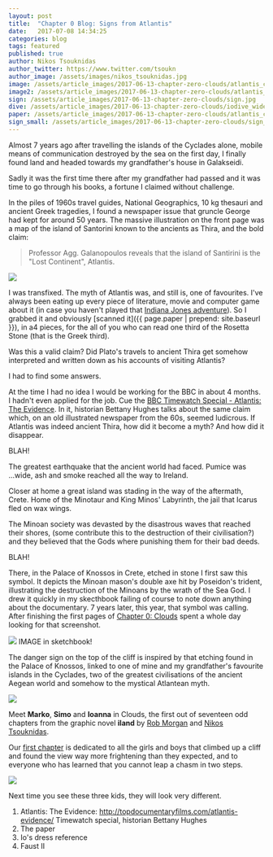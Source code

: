 ```yaml
---
layout: post
title:  "Chapter 0 Blog: Signs from Atlantis"
date:   2017-07-08 14:34:25
categories: blog
tags: featured
published: true
author: Nikos Tsouknidas
author_twitter: https://www.twitter.com/tsoukn
author_image: /assets/images/nikos_tsouknidas.jpg
image: /assets/article_images/2017-06-13-chapter-zero-clouds/atlantis_cover.jpg
image2: /assets/article_images/2017-06-13-chapter-zero-clouds/atlantis_small.jpg
sign: /assets/article_images/2017-06-13-chapter-zero-clouds/sign.jpg
dive: /assets/article_images/2017-06-13-chapter-zero-clouds/iodive_wide.jpg
paper: /assets/article_images/2017-06-13-chapter-zero-clouds/atlantis_cover.jpg
sign_small: /assets/article_images/2017-06-13-chapter-zero-clouds/sign_small.jpg
---
```


Almost 7 years ago after travelling the islands of the Cyclades alone, mobile means of communication destroyed by the sea on the first day, I finally found land and headed towards my grandfather's house in Galakseidi. 

Sadly it was the first time there after my grandfather had passed and it was time to go through his books, a fortune I claimed without challenge.

In the piles of 1960s travel guides, National Geographics, 10 kg thesauri and ancient Greek tragedies, I found a newspaper issue that gruncle George had kept for around 50 years. The massive illustration on the front page was a map of the island of Santorini known to the ancients as Thira, and the bold claim:

> Professor Agg. Galanopoulos reveals that the island of Santirini is the "Lost Continent", Atlantis.

<a href="{{ page.paper | prepend: site.baseurl }}">
  <img src="{{ page.paper | prepend: site.baseurl }}"/>
</a>

I was transfixed. The myth of Atlantis was, and still is, one of favourites. I've always been eating up every piece of literature, movie and computer game about it (in case you haven't played that [Indiana Jones adventure][indiana-jones]). So I grabbed it and obviously [scanned it]({{ page.paper | prepend: site.baseurl }}), in a4 pieces, for the all of you who can read one third of the Rosetta Stone (that is the Greek third).

Was this a valid claim? Did Plato's travels to ancient Thira get somehow interpreted and written down as his accounts of visiting Atlantis?

I had to find some answers.

At the time I had no idea I would be working for the BBC in about 4 months. I hadn't even applied for the job. Cue the [BBC Timewatch Special - Atlantis: The Evidence][atlantis-docu]. In it, historian Bettany Hughes talks about the same claim which, on an old illustrated newspaper from the 60s, seemed ludicrous. If Atlantis was indeed ancient Thira, how did it become a myth? And how did it disappear.

BLAH!

The greatest earthquake that the ancient world had faced. Pumice was ...wide, ash and smoke reached all the way to Ireland.

Closer at home a great island was stading in the way of the aftermath, Crete. Home of the Minotaur and King Minos' Labyrinth, the jail that Icarus fled on wax wings.  

The Minoan society was devasted by the disastrous waves that reached their shores, (some contribute this to the destruction of their civilisation?) and they believed that the Gods where punishing them for their bad deeds.

BLAH!

There, in the Palace of Knossos in Crete, etched in stone I first saw this symbol. It depicts the Minoan mason's double axe hit by Poseidon's trident, illustrating the destruction of the Minoans by the wrath of the Sea God. I drew it quickly in my skecthbook failing of course to note down anything about the documentary. 7 years later, this year, that symbol was calling. After finishing the first pages of [Chapter 0: Clouds]({{site.baseurl}}/chapters/0) spent a whole day looking for that screenshot.

<img src="{{ page.sign | prepend: site.baseurl }}" class="framed"/>
IMAGE in sketchbook!

The danger sign on the top of the cliff is inspired by that etching found in the Palace of Knossos, linked to one of mine and my grandfather's favourite islands in the Cyclades, two of the greatest civilisations of the ancient Aegean world and somehow to the mystical Atlantean myth.

<img src="{{ page.sign_small | prepend: site.baseurl }}" class="framed"/>

Meet **Marko**, **Simo** and **Ioanna** in Clouds, the first out of seventeen odd chapters from the graphic novel **iland** by [Rob Morgan](https://twitter.com/aboutthislater) and [Nikos Tsouknidas](https://twitter.com/tsoukn).

Our [first chapter]({{site.baseurl}}/chapters/0) is dedicated to all the girls and boys that climbed up a cliff and found the view way more frightening than they expected, and to everyone who has learned that you cannot leap a chasm in two steps.

<a href="{{ page.dive | prepend: site.baseurl}}" data-fluidbox>
  <img src="{{ page.dive | prepend: site.baseurl}}"/>
</a>

Next time you see these three kids, they will look very different.

1. Atlantis: The Evidence: http://topdocumentaryfilms.com/atlantis-evidence/ Timewatch special, historian Bettany Hughes
1. The paper
1. Io's dress reference
1. Faust II

[indiana-jones]: https://en.wikipedia.org/wiki/Indiana_Jones_and_the_Fate_of_Atlantis
[atlantis-paper]: https://github.com/
[atlantis-docu]: http://topdocumentaryfilms.com/atlantis-evidence/
[io-dress]:   https://github.com/
[faust2]: https://github.com/